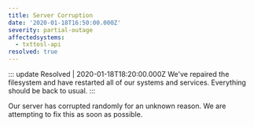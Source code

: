 ```yaml
---
title: Server Corruption
date: '2020-01-18T16:50:00.000Z'
severity: partial-outage
affectedsystems:
  - txttosl-api
resolved: true
---
```

::: update Resolved | 2020-01-18T18:20:00.000Z
We've repaired the filesystem and have restarted all of our systems and services. Everything should be back to usual.
:::

Our server has corrupted randomly for an unknown reason. We are attempting to fix this as soon as possible.

<!--- language code: en -->
